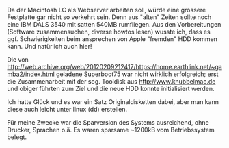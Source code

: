 Da der Macintosh LC als Webserver arbeiten soll, würde eine grössere Festplatte gar nicht so verkehrt sein. Denn aus "alten" Zeiten sollte noch eine IBM DALS 3540 mit satten 540MB rumfliegen.
Aus den Vorbereitungen (Software zusammensuchen, diverse howtos lesen) wusste ich, dass es ggf. Schwierigkeiten beim ansprechen von Apple "fremden" HDD kommen kann. Und natürlich auch hier!

Die von <http://web.archive.org/web/20120209212417/https://home.earthlink.net/~gamba2/index.html> geladene Superboot75 war nicht wirklich erfolgreich; erst die Zusammenarbeit mit der sog. Tooldisk aus <http://www.knubbelmac.de> und obiger führten zum Ziel und die neue HDD konnte initialisiert werden.

Ich hatte Glück und es war ein Satz Originaldisketten dabei, aber man kann diese auch leicht unter linux (dd) erstellen.

Für meine Zwecke war die Sparversion des Systems ausreichend, ohne Drucker, Sprachen o.ä. Es waren sparsame ~1200kB vom Betriebssystem belegt.
